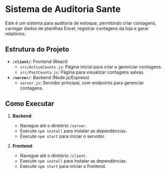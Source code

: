 # Sistema de Auditoria Sante

Este é um sistema para auditoria de estoque, permitindo criar contagens, carregar dados de planilhas Excel, registrar contagens da loja e gerar relatórios.

## Estrutura do Projeto

- **`/client/`**: Frontend (React)
  - `src/ActiveCounts.js`: Página inicial para criar e gerenciar contagens.
  - `src/PastCounts.js`: Página para visualizar contagens salvas.
- **`/server/`**: Backend (Node.js/Express)
  - `server.js`: Servidor principal, com endpoints para gerenciar contagens.

## Como Executar

1. **Backend**:
   - Navegue até o diretório `/server`.
   - Execute `npm install` para instalar as dependências.
   - Execute `npm start` para iniciar o servidor.

2. **Frontend**:
   - Navegue até o diretório `/client`.
   - Execute `npm install` para instalar as dependências.
   - Execute `npm start` para iniciar o frontend.
